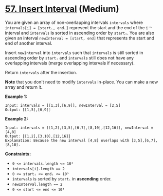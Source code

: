 # [57. Insert Interval][link] (Medium)

[link]: https://leetcode.com/problems/insert-interval/

You are given an array of non-overlapping intervals `intervals` where `intervals[i] = [startᵢ, endᵢ]`
represent the start and the end of the `iᵗʰ` interval and `intervals` is sorted in ascending order
by `startᵢ`. You are also given an interval `newInterval = [start, end]` that represents the start
and end of another interval.

Insert `newInterval` into `intervals` such that `intervals` is still sorted in ascending order by
`startᵢ` and `intervals` still does not have any overlapping intervals (merge overlapping intervals
if necessary).

Return `intervals` after the insertion.

**Note** that you don't need to modify `intervals` in-place. You can make a new array and return it.

**Example 1:**

```
Input: intervals = [[1,3],[6,9]], newInterval = [2,5]
Output: [[1,5],[6,9]]
```

**Example 2:**

```
Input: intervals = [[1,2],[3,5],[6,7],[8,10],[12,16]], newInterval = [4,8]
Output: [[1,2],[3,10],[12,16]]
Explanation: Because the new interval [4,8] overlaps with [3,5],[6,7],[8,10].
```

**Constraints:**

- `0 <= intervals.length <= 10⁴`
- `intervals[i].length == 2`
- `0 <= startᵢ <= endᵢ <= 10⁵`
- `intervals` is sorted by `startᵢ` in **ascending** order.
- `newInterval.length == 2`
- `0 <= start <= end <= 10⁵`
